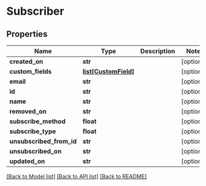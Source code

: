 # Subscriber

## Properties
Name | Type | Description | Notes
------------ | ------------- | ------------- | -------------
**created_on** | **str** |  | [optional] 
**custom_fields** | [**list[CustomField]**](CustomField.md) |  | [optional] 
**email** | **str** |  | [optional] 
**id** | **str** |  | [optional] 
**name** | **str** |  | [optional] 
**removed_on** | **str** |  | [optional] 
**subscribe_method** | **float** |  | [optional] 
**subscribe_type** | **float** |  | [optional] 
**unsubscribed_from_id** | **str** |  | [optional] 
**unsubscribed_on** | **str** |  | [optional] 
**updated_on** | **str** |  | [optional] 

[[Back to Model list]](../README.md#documentation-for-models) [[Back to API list]](../README.md#documentation-for-api-endpoints) [[Back to README]](../README.md)


